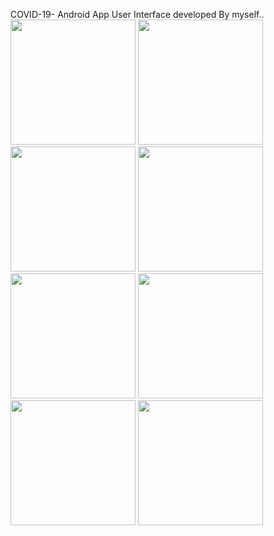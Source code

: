 COVID-19- Android App User Interface developed By myself..
<img src="https://user-images.githubusercontent.com/49118169/106433906-d36dea00-6496-11eb-8b3c-10974869861f.png" width="200" hight="100">
<img src="https://user-images.githubusercontent.com/49118169/106434719-ed5bfc80-6497-11eb-90bb-85a09663e64f.png" width="200" hight="100">
<img src="https://user-images.githubusercontent.com/49118169/106434744-f4830a80-6497-11eb-945b-b250551b8204.png" width="200" hight="100">
<img src="https://user-images.githubusercontent.com/49118169/106434751-f8af2800-6497-11eb-8929-7913e987e344.png" width="200" hight="100">
<img src="https://user-images.githubusercontent.com/49118169/106434767-fd73dc00-6497-11eb-8122-836e8cafecd9.png" width="200" hight="100">
<img src="https://user-images.githubusercontent.com/49118169/106434777-006ecc80-6498-11eb-9bdc-25f74897c253.png" width="200" hight="100">
<img src="https://user-images.githubusercontent.com/49118169/106434792-0664ad80-6498-11eb-8040-9114f4bc92d8.png" width="200" hight="100">
<img src="https://user-images.githubusercontent.com/49118169/106434817-0bc1f800-6498-11eb-97b2-eb5594ee2b65.png" width="200" hight="100">


